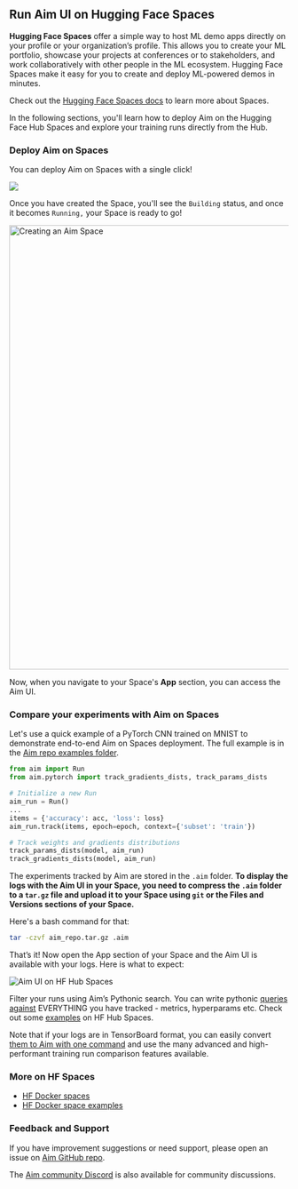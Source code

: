 ## Run Aim UI on Hugging Face Spaces

**Hugging Face Spaces** offer a simple way to host ML demo apps directly on your profile or your organization’s profile. This allows you to create your ML portfolio, showcase your projects at conferences or to stakeholders, and work collaboratively with other people in the ML ecosystem.
Hugging Face Spaces make it easy for you to create and deploy ML-powered demos in minutes.

Check out the [Hugging Face Spaces docs](https://huggingface.co/docs/hub/spaces-overview) to learn more about Spaces.

In the following sections, you'll learn how to deploy Aim on the Hugging Face Hub Spaces and explore your training runs directly from the Hub.

### Deploy Aim on Spaces

You can deploy Aim on Spaces with a single click!

<a href="https://huggingface.co/new-space?template=aimstack/aim">
    <img src="https://huggingface.co/datasets/huggingface/badges/raw/main/deploy-to-spaces-lg.svg" />
</a>

Once you have created the Space, you'll see the `Building` status, and once it becomes `Running,` your Space is ready to go!

<img src="https://user-images.githubusercontent.com/23078323/231592155-869148a0-9a92-475f-8ebe-34d4deb2abc2.png" alt="Creating an Aim Space" width=800 />

Now, when you navigate to your Space's **App** section, you can access the Aim UI.

### Compare your experiments with Aim on Spaces

Let's use a quick example of a PyTorch CNN trained on MNIST to demonstrate end-to-end Aim on Spaces deployment.
The full example is in the [Aim repo examples folder](https://github.com/aimhubio/aim/blob/main/examples/pytorch_track.py).

```python
from aim import Run
from aim.pytorch import track_gradients_dists, track_params_dists

# Initialize a new Run
aim_run = Run()
...
items = {'accuracy': acc, 'loss': loss}
aim_run.track(items, epoch=epoch, context={'subset': 'train'})

# Track weights and gradients distributions
track_params_dists(model, aim_run)
track_gradients_dists(model, aim_run)
```

The experiments tracked by Aim are stored in the `.aim` folder. **To display the logs with the Aim UI in your Space, you need to compress the `.aim` folder to a `tar.gz` file and upload it to your Space using `git` or the Files and Versions sections of your Space.**

Here's a bash command for that:

```bash
tar -czvf aim_repo.tar.gz .aim
```

That’s it! Now open the App section of your Space and the Aim UI is available with your logs.
Here is what to expect:

![Aim UI on HF Hub Spaces](https://user-images.githubusercontent.com/23078323/232034340-0ba3ebbf-0374-4b14-ba80-1d36162fc994.png)

Filter your runs using Aim’s Pythonic search. You can write pythonic [queries against](https://aimstack.readthedocs.io/en/latest/using/search.html) EVERYTHING you have tracked - metrics, hyperparams etc. Check out some [examples](https://huggingface.co/aimstack) on HF Hub Spaces.

<Tip>
Note that if your logs are in TensorBoard format, you can easily convert <a href="https://aimstack.readthedocs.io/en/latest/quick_start/convert_data.html#show-tensorboard-logs-in-aim">them to Aim with one command</a> and use the many advanced and high-performant training run comparison features available.
</Tip>

### More on HF Spaces

- [HF Docker spaces](https://huggingface.co/docs/hub/spaces-sdks-docker)
- [HF Docker space examples](https://huggingface.co/docs/hub/spaces-sdks-docker-examples)

### Feedback and Support

If you have improvement suggestions or need support, please open an issue on [Aim GitHub repo](https://github.com/aimhubio/aim).

The [Aim community Discord](https://github.com/aimhubio/aim#-community) is also available for community discussions.
